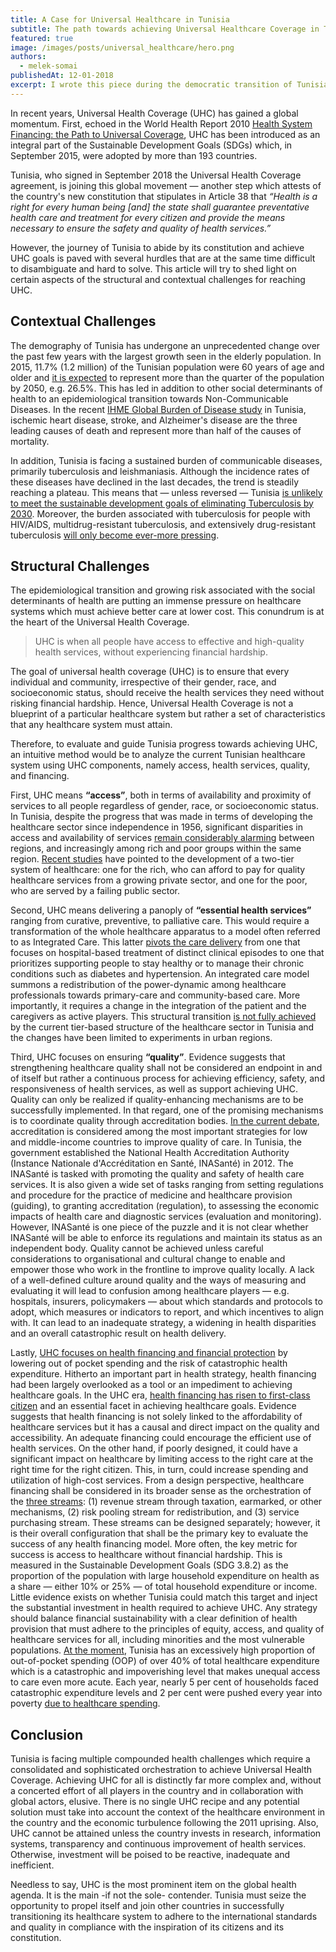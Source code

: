 ```yaml
---
title: A Case for Universal Healthcare in Tunisia
subtitle: The path towards achieving Universal Healthcare Coverage in Tunisia
featured: true
image: /images/posts/universal_healthcare/hero.png
authors:
  - melek-somai
publishedAt: 12-01-2018
excerpt: I wrote this piece during the democratic transition of Tunisia between 2011 and 2020. The piece was perhaps an attempt to raise the question of whether achieving Universal Health Coverage is within reach and a possibility to improve care.
---
```


In recent years, Universal Health Coverage (UHC) has gained a global momentum. First, echoed in the World Health Report 2010 [Health System Financing: the Path to Universal Coverage](https://apps.who.int/iris/handle/10665/44371), UHC has been introduced as an integral part of the Sustainable Development Goals (SDGs) which, in September 2015, were adopted by more than 193 countries.

Tunisia, who signed in September 2018 the Universal Health Coverage agreement, is joining this global movement — another step which attests of the country's new constitution that stipulates in Article 38 that _“Health is a right for every human being [and] the state shall guarantee preventative health care and treatment for every citizen and provide the means necessary to ensure the safety and quality of health services.”_

However, the journey of Tunisia to abide by its constitution and achieve UHC goals is paved with several hurdles that are at the same time difficult to disambiguate and hard to solve. This article will try to shed light on certain aspects of the structural and contextual challenges for reaching UHC.

## Contextual Challenges

The demography of Tunisia has undergone an unprecedented change over the past few years with the largest growth seen in the elderly population. In 2015, 11.7% (1.2 million) of the Tunisian population were 60 years of age and older and [it is expected](https://pubmed.ncbi.nlm.nih.gov/30304452/) to represent more than the quarter of the population by 2050, e.g. 26.5%. This has led in addition to other social determinants of health to an epidemiological transition towards Non-Communicable Diseases. In the recent [IHME Global Burden of Disease study](https://pubmed.ncbi.nlm.nih.gov/30496104/) in Tunisia, ischemic heart disease, stroke, and Alzheimer's disease are the three leading causes of death and represent more than half of the causes of mortality.

In addition, Tunisia is facing a sustained burden of communicable diseases, primarily tuberculosis and leishmaniasis. Although the incidence rates of these diseases have declined in the last decades, the trend is steadily reaching a plateau. This means that — unless reversed — Tunisia [is unlikely to meet the sustainable development goals of eliminating Tuberculosis by 2030](https://pubmed.ncbi.nlm.nih.gov/30415748/). Moreover, the burden associated with tuberculosis for people with HIV/AIDS, multidrug-resistant tuberculosis, and extensively drug-resistant tuberculosis [will only become ever-more pressing](https://www.thelancet.com/journals/laninf/article/PIIS1473-3099(18)30654-6/fulltext).

## Structural Challenges

The epidemiological transition and growing risk associated with the social determinants of health are putting an immense pressure on healthcare systems which must achieve better care at lower cost. This conundrum is at the heart of the Universal Health Coverage.

> UHC is when all people have access to effective and high-quality health services, without experiencing financial hardship.

The goal of universal health coverage (UHC) is to ensure that every individual and community, irrespective of their gender, race, and socioeconomic status, should receive the health services they need without risking financial hardship. Hence, Universal Health Coverage is not a blueprint of a particular healthcare system but rather a set of characteristics that any healthcare system must attain.

Therefore, to evaluate and guide Tunisia progress towards achieving UHC, an intuitive method would be to analyze the current Tunisian healthcare system using UHC components, namely access, health services, quality, and financing.

First, UHC means **“access”**, both in terms of availability and proximity of services to all people regardless of gender, race, or socioeconomic status. In Tunisia, despite the progress that was made in terms of developing the healthcare sector since independence in 1956, significant disparities in access and availability of services [remain considerably alarming](https://www.afdb.org/en/news-and-events/tunisia-what-policies-to-counter-the-inequalities-in-access-to-healthcare-13044) between regions, and increasingly among rich and poor groups within the same region. [Recent studies](https://pubmed.ncbi.nlm.nih.gov/29219618/) have pointed to the development of a two-tier system of healthcare: one for the rich, who can afford to pay for quality healthcare services from a growing private sector, and one for the poor, who are served by a failing public sector.

Second, UHC means delivering a panoply of **“essential health services”** ranging from curative, preventive, to palliative care. This would require a transformation of the whole healthcare apparatus to a model often referred to as Integrated Care. This latter [pivots the care delivery](https://pubmed.ncbi.nlm.nih.gov/29194541/) from one that focuses on hospital-based treatment of distinct clinical episodes to one that prioritizes supporting people to stay healthy or to manage their chronic conditions such as diabetes and hypertension. An integrated care model summons a redistribution of the power-dynamic among healthcare professionals towards primary-care and community-based care. More importantly, it requires a change in the integration of the patient and the caregivers as active players. This structural transition [is not fully achieved](https://pubmed.ncbi.nlm.nih.gov/16356366/) by the current tier-based structure of the healthcare sector in Tunisia and the changes have been limited to experiments in urban regions.

Third, UHC focuses on ensuring **“quality”**. Evidence suggests that strengthening healthcare quality shall not be considered an endpoint in and of itself but rather a continuous process for achieving efficiency, safety, and responsiveness of health services, as well as support achieving UHC. Quality can only be realized if quality-enhancing mechanisms are to be successfully implemented. In that regard, one of the promising mechanisms is to coordinate quality through accreditation bodies. [In the current debate](https://globalizationandhealth.biomedcentral.com/articles/10.1186/s12992-014-0068-6), accreditation is considered among the most important strategies for low and middle-income countries to improve quality of care. In Tunisia, the government established the National Health Accreditation Authority (Instance Nationale d'Accréditation en Santé, INASanté) in 2012. The INASanté is tasked with promoting the quality and safety of health care services. It is also given a wide set of tasks ranging from setting regulations and procedure for the practice of medicine and healthcare provision (guiding), to granting accreditation (regulation), to assessing the economic impacts of health care and diagnostic services (evaluation and monitoring). However, INASanté is one piece of the puzzle and it is not clear whether INASanté will be able to enforce its regulations and maintain its status as an independent body. Quality cannot be achieved unless careful considerations to organisational and cultural change to enable and empower those who work in the frontline to improve quality locally. A lack of a well-defined culture around quality and the ways of measuring and evaluating it will lead to confusion among healthcare players — e.g. hospitals, insurers, policymakers — about which standards and protocols to adopt, which measures or indicators to report, and which incentives to align with. It can lead to an inadequate strategy, a widening in health disparities and an overall catastrophic result on health delivery.

Lastly, [UHC focuses on health financing and financial protection](https://pubmed.ncbi.nlm.nih.gov/30343845/) by lowering out of pocket spending and the risk of catastrophic health expenditure. Hitherto an important part in health strategy, health financing had been largely overlooked as a tool or an impediment to achieving healthcare goals. In the UHC era, [health financing has risen to first-class citizen](https://www.thelancet.com/journals/langlo/article/PIIS2214-109X(17)30294-2/fulltext) and an essential facet in achieving healthcare goals. Evidence suggests that health financing is not solely linked to the affordability of healthcare services but it has a causal and direct impact on the quality and accessibility. An adequate financing could encourage the efficient use of health services. On the other hand, if poorly designed, it could have a significant impact on healthcare by limiting access to the right care at the right time for the right citizen. This, in turn, could increase spending and utilization of high-cost services. From a design perspective, healthcare financing shall be considered in its broader sense as the orchestration of the [three streams](https://www.nber.org/papers/w19439): (1) revenue stream through taxation, earmarked, or other mechanisms, (2) risk pooling stream for redistribution, and (3) service purchasing stream. These streams can be designed separately; however, it is their overall configuration that shall be the primary key to evaluate the success of any health financing model. More often, the key metric for success is access to healthcare without financial hardship. This is measured in the Sustainable Development Goals (SDG 3.8.2) as the proportion of the population with large household expenditure on health as a share — either 10% or 25% — of total household expenditure or income. Little evidence exists on whether Tunisia could match this target and inject the substantial investment in health required to achieve UHC. Any strategy should balance financial sustainability with a clear definition of health provision that must adhere to the principles of equity, access, and quality of healthcare services for all, including minorities and the most vulnerable populations. [At the moment](https://www.afdb.org/en/news-and-events/tunisia-what-policies-to-counter-the-inequalities-in-access-to-healthcare-13044), Tunisia has an excessively high proportion of out-of-pocket spending (OOP) of over 40% of total healthcare expenditure which is a catastrophic and impoverishing level that makes unequal access to care even more acute. Each year, nearly 5 per cent of households faced catastrophic expenditure levels and 2 per cent were pushed every year into poverty [due to healthcare spending](http://www.ipemed.coop/fr/publications-r17/les-notes-ipemed-c48/les-systemes-de-sante-en-algerie-maroc-et-tunisie-defis-nationaux-et-enjeux-partages-a1329-pg1.html).


## Conclusion

Tunisia is facing multiple compounded health challenges which require a consolidated and sophisticated orchestration to achieve Universal Health Coverage. Achieving UHC for all is distinctly far more complex and, without a concerted effort of all players in the country and in collaboration with global actors, elusive. There is no single UHC recipe and any potential solution must take into account the context of the healthcare environment in the country and the economic turbulence following the 2011 uprising. Also, UHC cannot be attained unless the country invests in research, information systems, transparency and continuous improvement of health services. Otherwise, investment will be poised to be reactive, inadequate and inefficient.

Needless to say, UHC is the most prominent item on the global health agenda. It is the main -if not the sole- contender. Tunisia must seize the opportunity to propel itself and join other countries in successfully transitioning its healthcare system to adhere to the international standards and quality in compliance with the inspiration of its citizens and its constitution.